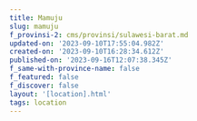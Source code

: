 ```yaml
---
title: Mamuju
slug: mamuju
f_provinsi-2: cms/provinsi/sulawesi-barat.md
updated-on: '2023-09-10T17:55:04.982Z'
created-on: '2023-09-10T16:28:34.612Z'
published-on: '2023-09-16T12:07:38.345Z'
f_same-with-province-name: false
f_featured: false
f_discover: false
layout: '[location].html'
tags: location
---
```



